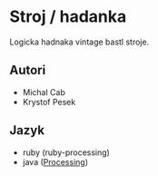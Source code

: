 # Stroj / hadanka

Logicka hadnaka vintage bastl stroje.

## Autori

- Michal Cab
- Krystof Pesek

## Jazyk

- ruby (ruby-processing)
- java ([Processing](http://www.processing.org))
